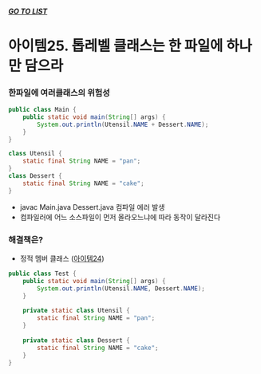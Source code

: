 ##### [GO TO LIST](../README.md)

# 아이템25. 톱레벨 클래스는 한 파일에 하나만 담으라

### 한파일에 여러클래스의 위험성
```java
public class Main {
    public static void main(String[] args) {
        System.out.println(Utensil.NAME + Dessert.NAME);
    }
}
```
```java
class Utensil {
    static final String NAME = "pan";
}
class Dessert {
    static final String NAME = "cake";
}
```
- javac Main.java Dessert.java 컴파일 에러 발생
- 컴파일러에 어느 소스파일이 먼저 올라오느냐에 따라 동작이 달라진다

### 해결책은?
- 정적 멤버 클래스 ([아이템24](../item24/README.md))
```java
public class Test {
    public static void main(String[] args) {
        System.out.println(Utensil.NAME, Dessert.NAME);
    }
    
    private static class Utensil {
        static final String NAME = "pan";
    }
    
    private static class Dessert {
        static final String NAME = "cake";
    }   
}
``` 
